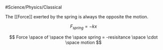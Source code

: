 #Science/Physics/Classical 

The [[Force]] exerted by the spring is always the opposite the motion.

$$
F _{spring} = -kx
$$

$$
Force \space of \space the \space spring = -resisitance \space \cdot \space motion
$$
